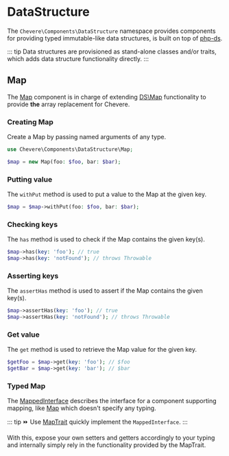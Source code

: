 # DataStructure

The `Chevere\Components\DataStructure` namespace provides components for providing typed immutable-like data structures, is built on top of [php-ds](https://github.com/php-ds/ext-ds).

::: tip
Data structures are provisioned as stand-alone classes and/or traits, which adds data structure functionality directly.
:::

## Map

The [Map](../reference/Chevere/Components/DataStructure/Map.md) component is in charge of extending [DS\Map](https://www.php.net/ds-map) functionality to provide **the** array replacement for Chevere.

### Creating Map

Create a Map by passing named arguments of any type.

```php
use Chevere\Components\DataStructure\Map;

$map = new Map(foo: $foo, bar: $bar);
```

### Putting value

The `withPut` method is used to put a value to the Map at the given key.

```php
$map = $map->withPut(foo: $foo, bar: $bar);
```

### Checking keys

The `has` method is used to check if the Map contains the given key(s).

```php
$map->has(key: 'foo'); // true
$map->has(key: 'notFound'); // throws Throwable
```

### Asserting keys

The `assertHas` method is used to assert if the Map contains the given key(s).

```php
$map->assertHas(key: 'foo'); // true
$map->assertHas(key: 'notFound'); // throws Throwable
```

### Get value

The `get` method is used to retrieve the Map value for the given key.

```php
$getFoo = $map->get(key: 'foo'); // $foo
$getBar = $map->get(key: 'bar'); // $bar
```

### Typed Map

The [MappedInterface](../reference/Chevere/Interfaces/DataStructure/MappedInterface.md) describes the interface for a component supporting mapping, like [Map](#map) which doesn't specify any typing.

::: tip
⏩ Use [MapTrait](../reference/Chevere/Components/DataStructure/Traits/MapTrait.md) quickly implement the `MappedInterface`.
:::

With this, expose your own setters and getters accordingly to your typing and internally simply rely in the functionality provided by the MapTrait.

